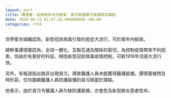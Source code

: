 ```yaml
---
layout: post
title: 譚德塞：疫情兩年內可結束　貪污致醫護欠裝備等同謀殺
date: 2020-08-22 01:47:28.000000000 +08:00
categories: rthk
---
```


世界衛生組織認為，新型冠狀病毒引發的疫症大流行，可於兩年內結束。

總幹事譚德塞認為，全球一體化、互聯互通及關係的密切，為控制疫情帶來不利因素，但由於有更好的科技，相信新型冠狀病毒疫情控制，可較1918年流感大流行快。

另外，有報道指出南非出現貪污，導致醫護人員未能獲得醫護裝備。譚德塞被問及時形容，任何圍繞醫護人員防護裝備的貪污相當於謀殺。

他表示，由於貪污令醫護人員欠缺防護裝備，亦會危及新型肺炎患者性命。
